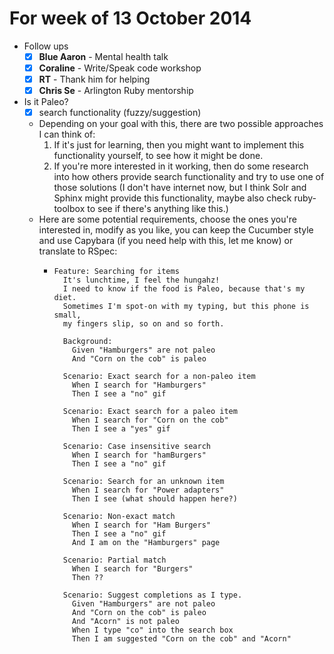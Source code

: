 # For week of 13 October 2014

* Follow ups
  - [x] **Blue Aaron** - Mental health talk
  - [x] **Coraline**   - Write/Speak code workshop
  - [x] **RT**         - Thank him for helping
  - [x] **Chris Se**   - Arlington Ruby mentorship
* Is it Paleo?
  - [x] search functionality (fuzzy/suggestion)
  * Depending on your goal with this, there are two possible approaches I can think of:
    1. If it's just for learning, then you might want to implement this functionality yourself, to see how it might be done.
    2. If you're more interested in it working, then do some research into how others provide search functionality and try to use one of those solutions (I don't have internet now, but I think Solr and Sphinx might provide this functionality, maybe also check ruby-toolbox to see if there's anything like this.)
  * Here are some potential requirements, choose the ones you're interested in, modify as you like, you can keep the Cucumber style and use Capybara (if you need help with this, let me know) or translate to RSpec:
    * ```
      Feature: Searching for items
        It's lunchtime, I feel the hungahz!
        I need to know if the food is Paleo, because that's my diet.
        Sometimes I'm spot-on with my typing, but this phone is small,
        my fingers slip, so on and so forth.
        
        Background:
          Given "Hamburgers" are not paleo
          And "Corn on the cob" is paleo

        Scenario: Exact search for a non-paleo item
          When I search for "Hamburgers"
          Then I see a "no" gif
        
        Scenario: Exact search for a paleo item
          When I search for "Corn on the cob"
          Then I see a "yes" gif

        Scenario: Case insensitive search
          When I search for "hamBurgers"
          Then I see a "no" gif
        
        Scenario: Search for an unknown item 
          When I search for "Power adapters"
          Then I see (what should happen here?)
        
        Scenario: Non-exact match
          When I search for "Ham Burgers"
          Then I see a "no" gif
          And I am on the "Hamburgers" page
          
        Scenario: Partial match
          When I search for "Burgers"
          Then ??

        Scenario: Suggest completions as I type.
          Given "Hamburgers" are not paleo
          And "Corn on the cob" is paleo
          And "Acorn" is not paleo
          When I type "co" into the search box
          Then I am suggested "Corn on the cob" and "Acorn"
      ```

